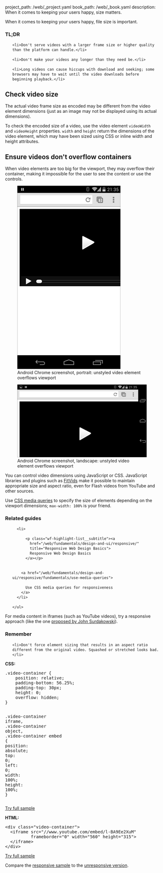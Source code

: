 project_path: /web/_project.yaml
book_path: /web/_book.yaml
description: When it comes to keeping your users happy, size matters.

<p class="intro">
  When it comes to keeping your users happy, file size is important.
</p>


















<div class="wf-highlight-list wf-highlight-list--learning" markdown="1">
  <h3 class="wf-highlight-list__title">TL;DR</h3>

  
  <ul class="wf-highlight-list__list">
    
    <li>Don't serve videos with a larger frame size or higher quality than the platform can handle.</li>
    
    <li>Don't make your videos any longer than they need be.</li>
    
    <li>Long videos can cause hiccups with download and seeking; some browsers may have to wait until the video downloads before beginning playback.</li>
    
  </ul>
  
</div>



## Check video size

The actual video frame size as encoded may be different from the video
element dimensions (just as an image may not be displayed using its actual
dimensions).

To check the encoded size of a video, use the video element `videoWidth`
and `videoHeight` properties. `width` and `height` return the dimensions of
the video element, which may have been sized using CSS or inline width and
height attributes.

## Ensure videos don't overflow containers

When video elements are too big for the viewport, they may overflow their
container, making it impossible for the user to see the content or use
the controls.

<div class="mdl-grid">
  <figure class="mdl-cell mdl-cell--4-col"> 
    <img alt="Android Chrome screenshot, portrait: unstyled video element overflows viewport" src="images/Chrome-Android-portrait-video-unstyled.png">
    <figcaption>Android Chrome screenshot, portrait: unstyled video element overflows viewport</figcaption>
  </figure>
  <figure class="mdl-cell mdl-cell--8-col">
    <img alt="Android Chrome screenshot, landscape: unstyled video element overflows viewport" src="images/Chrome-Android-landscape-video-unstyled.png">
    <figcaption>Android Chrome screenshot, landscape: unstyled video element overflows viewport</figcaption>
  </figure>
</div>

You can control video dimensions using JavaScript or CSS. JavaScript libraries
and plugins such as [FitVids](//fitvidsjs.com/) make it possible to maintain
appropriate size and aspect ratio, even for Flash videos from YouTube and
other sources.

Use [CSS media queries](/web/fundamentals/design-and-ui/responsive/fundamentals/use-media-queries) to specify the size of elements depending on the viewport dimensions; `max-width: 100%` is your friend.


<div class="wf-border-container">
  <div class="wf-border-container__content with-bottom-border">
    <h3 class="wf-highlight-list__title">Related guides</h3>
    <ul class="wf-highlight-list__list">
    
      <li>
        
          <p class="wf-highlight-list__subtitle"><a
            href="/web/fundamentals/design-and-ui/responsive/"
            title="Responsive Web Design Basics">
            Responsive Web Design Basics
          </a></p>
        

        <a href="/web/fundamentals/design-and-ui/responsive/fundamentals/use-media-queries">
          
          Use CSS media queries for responsiveness
        </a>
      </li>
    
    </ul>

  </div>
</div>




For media content in iframes (such as YouTube videos), try a responsive
approach (like the one [proposed by John Surdakowski](//avexdesigns.com/responsive-youtube-embed/)).




















<div class="wf-highlight-list wf-highlight-list--remember" markdown="1">
  <h3 class="wf-highlight-list__title">Remember</h3>

  
  <ul class="wf-highlight-list__list">
    
    <li>Don't force element sizing that results in an aspect ratio different from the original video. Squashed or stretched looks bad.</li>
    
  </ul>
  
</div>



**CSS:**


  <div dir="ltr" class="highlight-module highlight-module--code highlight-module--right">
      <div class="highlight"><pre><span class="nc">.video-container</span> <span class="p">{</span>
    <span class="k">position</span><span class="o">:</span> <span class="k">relative</span><span class="p">;</span>
    <span class="k">padding-bottom</span><span class="o">:</span> <span class="m">56.25%</span><span class="p">;</span>
    <span class="k">padding-top</span><span class="o">:</span> <span class="m">30px</span><span class="p">;</span>
    <span class="k">height</span><span class="o">:</span> <span class="m">0</span><span class="p">;</span>
    <span class="k">overflow</span><span class="o">:</span> <span class="k">hidden</span><span class="p">;</span>
<span class="p">}</span>

<span class="nc">.video-container</span> <span class="nt">iframe</span><span class="o">,</span>
<span class="nc">.video-container</span> <span class="nt">object</span><span class="o">,</span>
<span class="nc">.video-container</span> <span class="nt">embed</span> <span class="p">{</span>
    <span class="k">position</span><span class="o">:</span> <span class="k">absolute</span><span class="p">;</span>
    <span class="k">top</span><span class="o">:</span> <span class="m">0</span><span class="p">;</span>
    <span class="k">left</span><span class="o">:</span> <span class="m">0</span><span class="p">;</span>
    <span class="k">width</span><span class="o">:</span> <span class="m">100%</span><span class="p">;</span>
    <span class="k">height</span><span class="o">:</span> <span class="m">100%</span><span class="p">;</span>
<span class="p">}</span>
</pre></div>
      <p>
        <a class="highlight-module__cta mdl-button mdl-js-button mdl-button--raised mdl-button--colored" href="/web/resources/samples/fundamentals/design-and-ui/media/video/responsive_embed.html">Try full sample</a>
      </p>
  </div>



**HTML:**


  <div dir="ltr" class="highlight-module highlight-module--code highlight-module--right">
      <div class="highlight"><pre><span class="nt">&lt;div</span> <span class="na">class=</span><span class="s">&quot;video-container&quot;</span><span class="nt">&gt;</span>
  <span class="nt">&lt;iframe</span> <span class="na">src=</span><span class="s">&quot;//www.youtube.com/embed/l-BA9Ee2XuM&quot;</span>
          <span class="na">frameborder=</span><span class="s">&quot;0&quot;</span> <span class="na">width=</span><span class="s">&quot;560&quot;</span> <span class="na">height=</span><span class="s">&quot;315&quot;</span><span class="nt">&gt;</span>
  <span class="nt">&lt;/iframe&gt;</span>
<span class="nt">&lt;/div&gt;</span>
</pre></div>
      <p>
        <a class="highlight-module__cta mdl-button mdl-js-button mdl-button--raised mdl-button--colored" href="/web/resources/samples/fundamentals/design-and-ui/media/video/responsive_embed.html">Try full sample</a>
      </p>
  </div>



Compare the <a href="/web/resources/samples/fundamentals/design-and-ui/media/video/responsive_embed.html">responsive sample</a> to the <a href="/web/resources/samples/fundamentals/design-and-ui/media/video/unyt.html">unresponsive version</a>.





